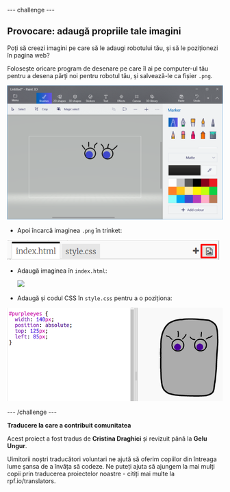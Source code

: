 --- challenge ---

## Provocare: adaugă propriile tale imagini

Poți să creezi imagini pe care să le adaugi robotului tău, și să le poziționezi în pagina web?

Folosește oricare program de desenare pe care îl ai pe computer-ul tău pentru a desena părți noi pentru robotul tău, și salvează-le ca fișier `.png`.

![captură de ecran](images/robot-eyes-edit.png)

+ Apoi încarcă imaginea `.png` în trinket:

![captură de ecran](images/robot-image-add.png)

+ Adaugă imaginea în `index.html`: 

    <img id="purpleeyes" src="purpleeyes.png">
    

+ Adaugă și codul CSS în `style.css` pentru a o poziționa:

![captură de ecran](images/robot-use-purple-eyes.png)

--- /challenge ---


**Traducere la care a contribuit comunitatea**

Acest proiect a fost tradus de **Cristina Draghici** și revizuit până la **Gelu Ungur**.

Uimitorii noștri traducători voluntari ne ajută să oferim copiilor din întreaga lume șansa de a învăța să codeze. Ne puteți ajuta să ajungem la mai mulți copii prin traducerea proiectelor noastre - citiți mai multe la rpf.io/translators.